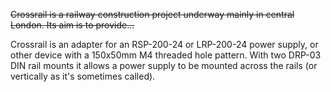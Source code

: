 ~~Crossrail is a railway construction project underway mainly in central London. Its aim is to provide...~~

Crossrail is an adapter for an RSP-200-24 or LRP-200-24 power supply, or other device with a 150x50mm M4 threaded hole pattern. With two DRP-03 DIN rail mounts it allows a power supply to be mounted across the rails (or vertically as it's sometimes called).
